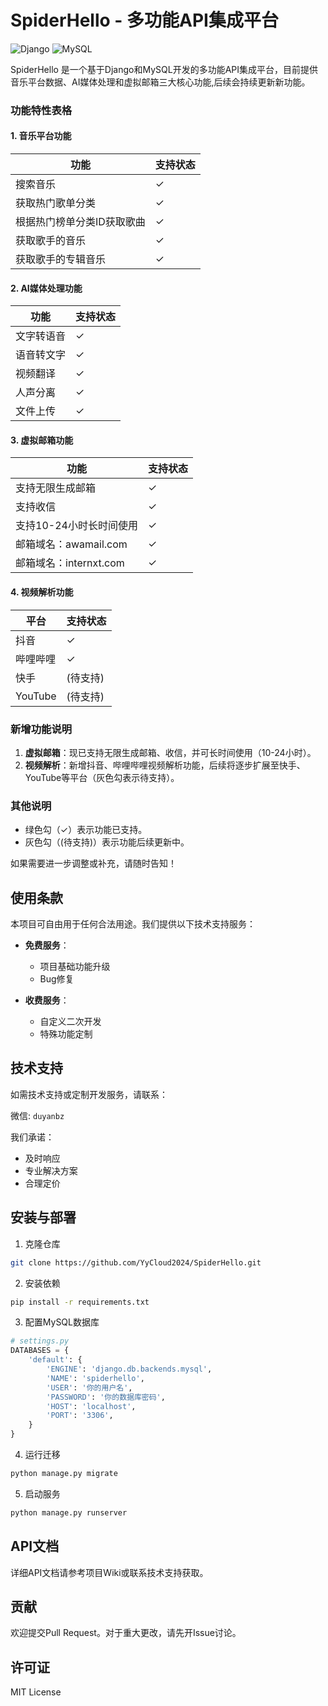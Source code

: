 
# SpiderHello - 多功能API集成平台

![Django](https://img.shields.io/badge/Django-092E20?style=for-the-badge&logo=django&logoColor=white)
![MySQL](https://img.shields.io/badge/MySQL-005C84?style=for-the-badge&logo=mysql&logoColor=white)


SpiderHello 是一个基于Django和MySQL开发的多功能API集成平台，目前提供音乐平台数据、AI媒体处理和虚拟邮箱三大核心功能,后续会持续更新新功能。


### 功能特性表格

#### 1. 音乐平台功能

| 功能                     | 支持状态 |
|--------------------------|----------|
| 搜索音乐                 | ✓        |
| 获取热门歌单分类         | ✓        |
| 根据热门榜单分类ID获取歌曲 | ✓        |
| 获取歌手的音乐           | ✓        |
| 获取歌手的专辑音乐       | ✓        |

#### 2. AI媒体处理功能

| 功能               | 支持状态 |
|--------------------|----------|
| 文字转语音         | ✓        |
| 语音转文字         | ✓        |
| 视频翻译           | ✓        |
| 人声分离           | ✓        |
| 文件上传           | ✓        |

#### 3. 虚拟邮箱功能

| 功能                     | 支持状态 |
|--------------------------|----------|
| 支持无限生成邮箱         | ✓        |
| 支持收信                 | ✓        |
| 支持10-24小时长时间使用  | ✓        |
| 邮箱域名：awamail.com    | ✓        |
| 邮箱域名：internxt.com   | ✓        |

#### 4. 视频解析功能

| 平台       | 支持状态 |
|------------|----------|
| 抖音       | ✓        |
| 哔哩哔哩   | ✓        |
| 快手       | (待支持)  |
| YouTube    | (待支持)  |

### 新增功能说明
1. **虚拟邮箱**：现已支持无限生成邮箱、收信，并可长时间使用（10-24小时）。
2. **视频解析**：新增抖音、哔哩哔哩视频解析功能，后续将逐步扩展至快手、YouTube等平台（灰色勾表示待支持）。

### 其他说明
- 绿色勾（✓）表示功能已支持。
- 灰色勾（(待支持)）表示功能后续更新中。

如果需要进一步调整或补充，请随时告知！

## 使用条款

本项目可自由用于任何合法用途。我们提供以下技术支持服务：

- **免费服务**：
  - 项目基础功能升级
  - Bug修复

- **收费服务**：
  - 自定义二次开发
  - 特殊功能定制

## 技术支持

如需技术支持或定制开发服务，请联系：

微信: `duyanbz`

我们承诺：
- 及时响应
- 专业解决方案
- 合理定价



## 安装与部署

1. 克隆仓库
```bash
git clone https://github.com/YyCloud2024/SpiderHello.git
```

2. 安装依赖
```bash
pip install -r requirements.txt
```

3. 配置MySQL数据库
```python
# settings.py
DATABASES = {
    'default': {
        'ENGINE': 'django.db.backends.mysql',
        'NAME': 'spiderhello',
        'USER': '你的用户名',
        'PASSWORD': '你的数据库密码',
        'HOST': 'localhost',
        'PORT': '3306',
    }
}
```

4. 运行迁移
```bash
python manage.py migrate
```

5. 启动服务
```bash
python manage.py runserver
```

## API文档

详细API文档请参考项目Wiki或联系技术支持获取。

## 贡献

欢迎提交Pull Request。对于重大更改，请先开Issue讨论。

## 许可证

MIT License
